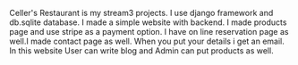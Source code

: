
Celler's Restaurant is my stream3 projects. I use django framework and db.sqlite database.
I made a simple website with backend. I made products page and use stripe as a payment option.
 I have on line reservation page as well.I made contact page as well. When you put your details i get an email.
 In this website User can write blog and Admin can put products as well.
